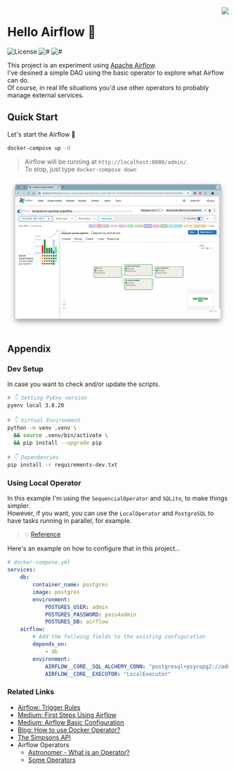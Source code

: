 <img src="https://airflow.apache.org/docs/apache-airflow/1.10.6/_images/pin_large.png" align="right" height="64px"/>

# Hello Airflow 👋

![License](https://img.shields.io/github/license/avcaliani/hello-airflow?color=lightseagreen)
![#](https://img.shields.io/badge/python-3.8-3776AB.svg)
![#](https://img.shields.io/badge/airflow-2.10.05-017CEE.svg)

This project is an experiment using [Apache Airflow](https://airflow.apache.org/).  
I've desined a simple DAG using the basic operator to explore what Airflow can do.  
Of course, in real life situations you'd use other operators to probably manage external services.

## Quick Start

Let's start the Airflow 🚀

```bash
docker-compose up -d
```

> Airflow will be running at `http://localhost:8080/admin/`.  
> To stop, just type `docker-compose down`

![screenshot](.docs/screenshot.png)

## Appendix

### Dev Setup

In case you want to check and/or update the scripts.

```bash
# 👇 Setting PyEnv version
pyenv local 3.8.20

# 👇 Virtual Environment
python -m venv .venv \
  && source .venv/bin/activate \
  && pip install --upgrade pip

# 👇 Dependencies
pip install -r requirements-dev.txt
```

### Using Local Operator

In this example I'm using the `SequencialOperator` and `SQLite`, to make things simpler.  
However, if you want, you can use the `LocalOperator` and `PostgreSQL` to have tasks running in parallel, for example.

> 💡 [Reference](https://airflow.apache.org/docs/apache-airflow/2.10.5/core-concepts/executor/index.html#executor-types)

Here's an example on how to configure that in this project...

```yml
# docker-compose.yml
services:
    db:
        container_name: postgres
        image: postgres
        environment:
            POSTGRES_USER: admin
            POSTGRES_PASSWORD: pass4admin
            POSTGRES_DB: airflow
    airflow:
        # Add the follwing fields to the existing configuration
        depends_on:
            - db
        environment:
            AIRFLOW__CORE__SQL_ALCHEMY_CONN: "postgresql+psycopg2://admin:pass4admin@db:5432/airflow"
            AIRFLOW__CORE__EXECUTOR: "LocalExecutor"
```

### Related Links

- [Airflow: Trigger Rules](https://airflow.apache.org/docs/stable/concepts.html#trigger-rules)
- [Medium: First Steps Using Airflow](https://medium.com/data-hackers/primeiros-passos-com-o-apache-airflow-etl-f%C3%A1cil-robusto-e-de-baixo-custo-f80db989edae)
- [Medium: Airflow Basic Configuration](https://medium.com/@apratamamia/airflow-basic-configuration-for-production-environment-2f69ab0c6f2c)
- [Blog: How to use Docker Operator?](https://marclamberti.com/blog/how-to-use-dockeroperator-apache-airflow/)
- [The Simpsons API](https://www.postman.com/simpsons-team)
- Airflow Operators
  - [Astronomer - What is an Operator?](https://www.astronomer.io/docs/learn/what-is-an-operator)
  - [Some Operators](https://airflow.apache.org/docs/apache-airflow/stable/howto/operator/index.html)
